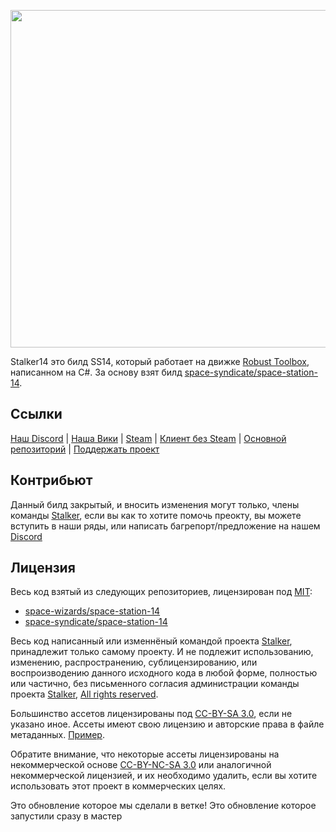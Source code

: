 
<p align="center"> <img alt="Space Station 14" width="1320" height="540" src="https://github.com/stalker14-project/stalker14/blob/master/Resources/Textures/Logo/logo-stalker.png" /></p>

Stalker14 это билд SS14, который работает на движке [Robust Toolbox](https://github.com/space-wizards/RobustToolbox), написанном на C#.
За основу взят билд [space-syndicate/space-station-14](https://github.com/space-syndicate/space-station-14).

## Ссылки

[Наш Discord](https://discord.gg/pu6DEPGjsN) | [Наша Вики](https://wiki.station14.ru) | [Steam](https://store.steampowered.com/app/1255460/Space_Station_14/) | [Клиент без Steam](https://spacestation14.io/about/nightlies/) | [Основной репозиторий](https://github.com/stalker14-project/stalker14) | [Поддержать проект](https://boosty.to/stalkerss14)

## Контрибьют

Данный билд закрытый, и вносить изменения могут только, члены команды [Stalker](https://github.com/stalker14-project), если вы как то хотите помочь преокту, вы можете вступить в наши ряды, или написать багрепорт/предложение на нашем [Discord](https://discord.gg/pu6DEPGjsN)

## Лицензия

Весь код взятый из следующих репозиториев, лицензирован под [MIT](https://github.com/stalker14-project/stalker14/blob/master/LICENSE.TXT):
- [space-wizards/space-station-14](https://github.com/space-wizards/space-station-14)
- [space-syndicate/space-station-14](https://github.com/space-syndicate/space-station-14)

Весь код написанный или изменнёный командой проекта [Stalker](https://github.com/stalker14-project), принадлежит только самому проекту. И не подлежит использованию, изменению, распространению, сублицензированию,
или воспроизводению данного исходного кода в любой форме, полностью или частично, без письменного согласия администрации команды проекта [Stalker](https://github.com/stalker14-project), [All rights reserved](https://github.com/stalker14-project/stalker14/blob/master/LICENSE.TXT).

Большинство ассетов лицензированы под [CC-BY-SA 3.0](https://creativecommons.org/licenses/by-sa/3.0/), если не указано иное. Ассеты имеют свою лицензию и авторские права в файле метаданных. [Пример](https://github.com/space-syndicate/space-station-14/blob/master/Resources/Textures/Objects/Tools/crowbar.rsi/meta.json).

Обратите внимание, что некоторые ассеты лицензированы на некоммерческой основе [CC-BY-NC-SA 3.0](https://creativecommons.org/licenses/by-nc-sa/3.0/) или аналогичной некоммерческой лицензией, и их необходимо удалить, если вы хотите использовать этот проект в коммерческих целях.




Это обновление которое мы сделали в ветке!
Это обновление которое запустили сразу в мастер